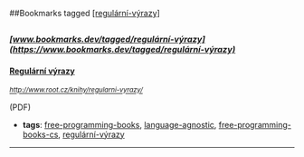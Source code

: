 ##Bookmarks tagged [[regulární-výrazy]](https://www.bookmarks.dev?q=[regulární-výrazy])

_<sup><sup>[www.bookmarks.dev/tagged/regulární-výrazy](https://www.bookmarks.dev/tagged/regulární-výrazy)</sup></sup>_
---
#### [Regulární výrazy](http://www.root.cz/knihy/regularni-vyrazy/)
_<sup>http://www.root.cz/knihy/regularni-vyrazy/</sup>_

(PDF)
* **tags**: [free-programming-books](../tagged/free-programming-books.md), [language-agnostic](../tagged/language-agnostic.md), [free-programming-books-cs](../tagged/free-programming-books-cs.md), [regulární-výrazy](../tagged/regulární-výrazy.md)
---
